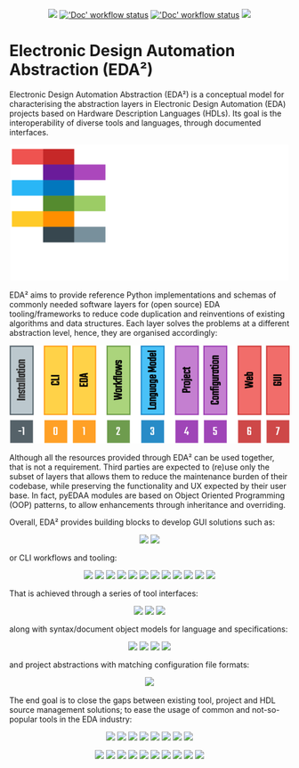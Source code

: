 <p align="center">
  <a title="Documentation" href="https://edaa-org.github.io"><img src="https://img.shields.io/website.svg?label=edaa-org.github.io&longCache=true&style=flat-square&url=http%3A%2F%2Fedaa-org.github.io%2Findex.html&logo=Github&logoColor=fff"></a><!--
  -->
  <a title="'Doc' workflow status" href="https://github.com/edaa-org/edaa-org.github.io/actions?query=workflow%3ADoc"><img alt="'Doc' workflow status" src="https://img.shields.io/github/workflow/status/edaa-org/edaa-org.github.io/Doc/main?longCache=true&style=flat-square&label=Doc&logo=Github%20Actions&logoColor=fff"></a><!--
  -->
  <a title="'Containers' workflow status" href="https://github.com/edaa-org/edaa-org.github.io/actions?query=workflow%3AContainers"><img alt="'Doc' workflow status" src="https://img.shields.io/github/workflow/status/edaa-org/edaa-org.github.io/Containers/main?longCache=true&style=flat-square&label=Containers&logo=Github%20Actions&logoColor=fff"></a><!--
  -->
  <a title="hdl/community on gitter.im" href="https://gitter.im/hdl/community"><img src="https://img.shields.io/gitter/room/hdl/community.svg?longCache=true&style=flat-square&logo=gitter&logoColor=fff&color=4db797"></a><!--
  -->
</p>

# Electronic Design Automation Abstraction (EDA²)

Electronic Design Automation Abstraction (EDA²) is a conceptual model for characterising the abstraction layers in Electronic Design Automation (EDA) projects based on Hardware Description Languages (HDLs).
Its goal is the interoperability of diverse tools and languages, through documented interfaces.

<p align="center">
  <a title="Electronic Design Automation Abstraction (EDA²)" href="https://edaa-org.github.io"><img width="500px" src="_static/logo/edaa_banner_white.svg"/></a>
</p>

EDA² aims to provide reference Python implementations and schemas of commonly needed software layers for (open source) EDA tooling/frameworks to reduce code duplication and reinventions of existing algorithms and data structures.
Each layer solves the problems at a different abstraction level, hence, they are organised accordingly:

<p align="center">
  <a title="Electronic Design Automation Abstraction (EDA²)" href="https://edaa-org.github.io/ConceptualModel.html"><img src="_static/model.png"/></a>
</p>

Although all the resources provided through EDA² can be used together, that is not a requirement.
Third parties are expected to (re)use only the subset of layers that allows them to reduce the maintenance burden of their codebase, while preserving the functionality and UX expected by their user base.
In fact, pyEDAA modules are based on Object Oriented Programming (OOP) patterns, to allow enhancements through inheritance and overriding.

Overall, EDA² provides building blocks to develop GUI solutions such as:

<p align="center">
  <a title="TerosTechnology/vscode-terosHDL GitHub repository" href="https://github.com/TerosTechnology/vscode-terosHDL"><img src="https://img.shields.io/badge/TerosTechnology%2Fvscode-terosHDL-ef5350.svg?longCache=true&style=flat-square&logo=GitHub&labelColor=c62828"></a><!--
  -->
  <a title="umarcor/OSVB GitHub repository" href="https://umarcor.github.io/osvb/apis/project/OSVDE.html"><img src="https://img.shields.io/badge/pyOSVDE-Open%20Source%20VHDL%20Design%20Explorer-ef5350.svg?longCache=true&style=flat-square&logo=GitHub&labelColor=c62828"></a><!--
  -->
</p>

or CLI workflows and tooling:

<p align="center">
  <a title="VUnit/vunit GitHub repository" href="https://github.com/VUnit/vunit"><img src="https://img.shields.io/badge/VUnit-vunit-9ccc65.svg?longCache=true&style=flat-square&logo=GitHub&labelColor=558b2f"></a><!--
  -->
  <a title="Paebbels/pyIPCMI GitHub repository" href="https://github.com/Paebbels/pyIPCMI"><img src="https://img.shields.io/badge/Paebbels-pyIPCMI-9ccc65.svg?longCache=true&style=flat-square&logo=GitHub&labelColor=558b2f"></a><!--
  -->
  <a title="olofk/FuseSoC GitHub repository" href="https://github.com/olofk/FuseSoC"><img src="https://img.shields.io/badge/olofk-FuseSoC-9ccc65.svg?longCache=true&style=flat-square&logo=GitHub&labelColor=558b2f"></a><!--
  -->
  <a title="olofk/Edalize GitHub repository" href="https://github.com/olofk/Edalize"><img src="https://img.shields.io/badge/olofk-Edalize-9ccc65.svg?longCache=true&style=flat-square&logo=GitHub&labelColor=558b2f"></a><!--
  -->
  <a title="tsfpga/tsfpga GitHub repository" href="https://gitlab.com/tsfpga/tsfpga"><img src="https://img.shields.io/badge/tsfpga-tsfpga-9ccc65.svg?longCache=true&style=flat-square&logo=GitHub&labelColor=558b2f"></a><!--
  -->
  <a title="PyFPGA/PyFPGA GitHub repository" href="https://github.com/PyFPGA/PyFPGA"><img src="https://img.shields.io/badge/PyFPGA-PyFPGA-9ccc65.svg?longCache=true&style=flat-square&logo=GitHub&labelColor=558b2f"></a><!--
  -->
  <a title="XedaHQ/Xeda GitHub repository" href="https://github.com/XedaHQ/xeda"><img src="https://img.shields.io/badge/XedaHQ-Xeda-9ccc65.svg?longCache=true&style=flat-square&logo=GitHub&labelColor=558b2f"></a><!--
  -->
  <a title="SymbiFlow/symbiflow-examples GitHub repository" href="https://github.com/SymbiFlow/symbiflow-examples"><img src="https://img.shields.io/badge/SymbiFlow-SymbiFlow--Examples-9ccc65.svg?longCache=true&style=flat-square&logo=GitHub&labelColor=558b2f"></a><!--
  -->
  <a title="cocotb/cocotb GitHub repository" href="https://github.com/cocotb/cocotb"><img src="https://img.shields.io/badge/cocotb-cocotb-9ccc65.svg?longCache=true&style=flat-square&logo=GitHub&labelColor=558b2f"></a><!--
  -->
  <a title="OSVVM/OSVVMLibraries GitHub repository" href="https://github.com/OSVVM/OSVVMLibraries"><img src="https://img.shields.io/badge/OSVVM-OSVVMLibraries-9ccc65.svg?longCache=true&style=flat-square&logo=GitHub&labelColor=558b2f"></a><!--
  -->
  <a title="UVVM/UVVM GitHub repository" href="https://github.com/UVVM/UVVM"><img src="https://img.shields.io/badge/UVVM-UVVM-9ccc65.svg?longCache=true&style=flat-square&logo=GitHub&labelColor=558b2f"></a><!--
  -->
  <a title="HDL/Symbolator GitHub repository" href="https://github.com/HDL/Symbolator"><img src="https://img.shields.io/badge/HDL-Symbolator-9ccc65.svg?longCache=true&style=flat-square&logo=GitHub&labelColor=558b2f"></a><!--
  -->
</p>

That is achieved through a series of tool interfaces:

<p align="center">
  <a title="pyTooling/pyTooling.CLIAbstraction GitHub repository" href="https://github.com/pyTooling/pyTooling.CLIAbstraction"><img src="https://img.shields.io/badge/pyTooling-CLIAbstraction-ffca28.svg?longCache=true&style=flat-square&logo=GitHub&labelColor=ff8f00"></a><!--
  -->
  <a title="edaa-org/pyEDAA.CLITool GitHub repository" href="https://github.com/edaa-org/pyEDAA.CLITool"><img src="https://img.shields.io/badge/pyEDAA-CLITool-ffca28.svg?longCache=true&style=flat-square&logo=GitHub&labelColor=ff8f00"></a><!--
  -->
  <a title="edaa-org/pyEDAA.OutputFilter GitHub repository" href="https://github.com/edaa-org/pyEDAA.OutputFilter"><img src="https://img.shields.io/badge/pyEDAA-OutputFilter-ffca28.svg?longCache=true&style=flat-square&logo=GitHub&labelColor=ff8f00"></a><!--
  -->
</p>

along with syntax/document object models for language and specifications:

<p align="center">
  <a title="VHDL/pyVHDLModel GitHub repository" href="https://github.com/VHDL/pyVHDLModel"><img src="https://img.shields.io/badge/VHDL-pyVHDLModel-29b6f6.svg?longCache=true&style=flat-square&logo=GitHub&labelColor=0277bd"></a><!--
  -->
  <a title="edaa-org/pySVModel GitHub repository" href="https://github.com/edaa-org/pySVModel"><img src="https://img.shields.io/badge/pyEDAA-pySVModel-29b6f6.svg?longCache=true&style=flat-square&logo=GitHub&labelColor=0277bd"></a><!--
  -->
  <a title="edaa-org/pyEDAA.UCIS GitHub repository" href="https://github.com/edaa-org/pyEDAA.UCIS"><img src="https://img.shields.io/badge/pyEDAA-UCIS-29b6f6.svg?longCache=true&style=flat-square&logo=GitHub&labelColor=0277bd"></a><!--
  -->
  <a title="edaa-org/pyEDAA.Reports GitHub repository" href="https://github.com/edaa-org/pyEDAA.Reports"><img src="https://img.shields.io/badge/pyEDAA-Reports-29b6f6.svg?longCache=true&style=flat-square&logo=GitHub&labelColor=0277bd"></a><!--
  -->
</p>

and project abstractions with matching configuration file formats:

<p align="center">
  <a title="edaa-org/pyEDAA.ProjectModel GitHub repository" href="https://github.com/edaa-org/pyEDAA.ProjectModel"><img src="https://img.shields.io/badge/pyEDAA-ProjectModel-ab47bc.svg?longCache=true&style=flat-square&logo=GitHub&labelColor=6a1b9a"></a><!--
  -->
</p>

The end goal is to close the gaps between existing tool, project and HDL source management solutions;
to ease the usage of common and not-so-popular tools in the EDA industry:

<p align="center">
  <a title="gtkwave/gtkwave GitHub repository" href="https://github.com/gtkwave/gtkwave"><img src="https://img.shields.io/badge/gtkwave-gtkwave-78909c.svg?longCache=true&style=flat-square&logo=GitHub&labelColor=37474f"></a><!--
  -->
  <a title="ghdl/ghdl GitHub repository" href="https://github.com/ghdl/ghdl"><img src="https://img.shields.io/badge/ghdl-ghdl-78909c.svg?longCache=true&style=flat-square&logo=GitHub&labelColor=37474f"></a><!--
  -->
  <a title="verilator/verilator GitHub repository" href="https://github.com/verilator/verilator"><img src="https://img.shields.io/badge/verilator-verilator-78909c.svg?longCache=true&style=flat-square&logo=GitHub&labelColor=37474f"></a><!--
  -->
  <a title="steveicarus/iverilog GitHub repository" href="https://github.com/steveicarus/iverilog"><img src="https://img.shields.io/badge/steveicarus-iverilog-78909c.svg?longCache=true&style=flat-square&logo=GitHub&labelColor=37474f"></a><!--
  -->
  <a title="YosysHQ/yosys GitHub repository" href="https://github.com/YosysHQ/yosys"><img src="https://img.shields.io/badge/YosysHQ-yosys-78909c.svg?longCache=true&style=flat-square&logo=GitHub&labelColor=37474f"></a><!--
  -->
  <a title="YosysHQ/nextpnr GitHub repository" href="https://github.com/YosysHQ/nextpnr"><img src="https://img.shields.io/badge/YosysHQ-nextpnr-78909c.svg?longCache=true&style=flat-square&logo=GitHub&labelColor=37474f"></a><!--
  -->
  <a title="YosysHQ/SymbiYosys GitHub repository" href="https://github.com/YosysHQ/SymbiYosys"><img src="https://img.shields.io/badge/YosysHQ-SymbiYosys-78909c.svg?longCache=true&style=flat-square&logo=GitHub&labelColor=37474f"></a><!--
  -->
  <a title="verilog-to-routing/vtr-verilog-to-routing GitHub repository" href="https://github.com/verilog-to-routing/vtr-verilog-to-routing"><img src="https://img.shields.io/badge/verilog--to--routing-vtr--verilog--to--routing-78909c.svg?longCache=true&style=flat-square&logo=GitHub&labelColor=37474f"></a><!--
  -->
</p>

<p align="center">
  <img src="https://img.shields.io/badge/Xilinx-ISE-78909c.svg?longCache=true&style=flat-square&logo=GitHub&labelColor=37474f"><!--
  -->
  <img src="https://img.shields.io/badge/Xilinx-Vivado-78909c.svg?longCache=true&style=flat-square&logo=GitHub&labelColor=37474f"><!--
  -->
  <img src="https://img.shields.io/badge/Inteal%2FAltera-Quartus-78909c.svg?longCache=true&style=flat-square&logo=GitHub&labelColor=37474f"><!--
  -->
  <img src="https://img.shields.io/badge/Aldec-ActiveHDL-78909c.svg?longCache=true&style=flat-square&logo=GitHub&labelColor=37474f"><!--
  -->
  <img src="https://img.shields.io/badge/Aldec-RivieraPRO-78909c.svg?longCache=true&style=flat-square&logo=GitHub&labelColor=37474f"><!--
  -->
  <img src="https://img.shields.io/badge/Siemens%2FMentor%20Graphics-ModelSim-78909c.svg?longCache=true&style=flat-square&logo=GitHub&labelColor=37474f"><!--
  -->
  <img src="https://img.shields.io/badge/Siemens%2FMentor%20Graphics-QuestaSim-78909c.svg?longCache=true&style=flat-square&logo=GitHub&labelColor=37474f"><!--
  -->
  <img src="https://img.shields.io/badge/Lattice-Diamond-78909c.svg?longCache=true&style=flat-square&logo=GitHub&labelColor=37474f"><!--
  -->
  <img src="https://img.shields.io/badge/Lattice-Radiant-78909c.svg?longCache=true&style=flat-square&logo=GitHub&labelColor=37474f"><!--
  -->
  <img src="https://img.shields.io/badge/Synopsys-Synplify-78909c.svg?longCache=true&style=flat-square&logo=GitHub&labelColor=37474f"><!--
  -->
</p>

